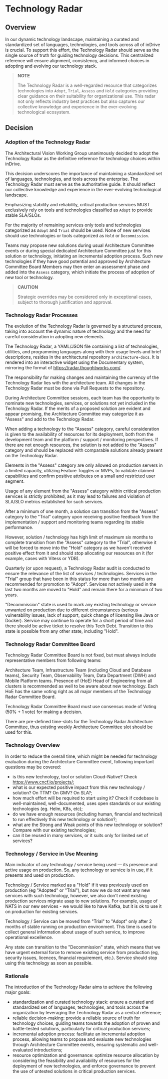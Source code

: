 # Technology Radar


## Overview

In our dynamic technology landscape, maintaining a curated and standardized set of languages, technologies, and tools across all of inDrive is crucial. To support this effort, the Technology Radar should serve as the single source of truth for guiding technology decisions. This centralized reference will ensure alignment, consistency, and informed choices in adopting and evolving our technology stack.

> **NOTE**
>
> The Technology Radar is a well-regarded resource that categorizes technologies into `Adopt`, `Trial`, `Assess` and `Hold` categories providing clear guidance on their suitability for organizational use. This radar not only reflects industry best practices but also captures our collective knowledge and experience in the ever-evolving technological ecosystem.


## Decision


### Adoption of the Technology Radar

The Architectural Vision Working Group unanimously decided to adopt the Technology Radar as the definitive reference for technology choices within inDrive.

This decision underscores the importance of maintaining a standardized set of languages, technologies, and tools across the enterprise. The Technology Radar must serve as the authoritative guide. It should reflect our collective knowledge and experience in the ever-evolving technological landscape.

Emphasizing stability and reliability, critical production services MUST exclusively rely on tools and technologies classified as `Adopt` to provide stable SLA/SLOs.

For the majority of remaining services only tools and technologies categorized as `Adopt` and `Trial` should be used. None of new services should use technologies or tools categorized as `Hold` or `Decommission`.

Teams may propose new solutions during usual Architecture Committee events or during special dedicated Architecture Committee just for this solution or technology, initiating an incremental adoption process. Such new technologies if they have good potential and approved by Architecture Committee Board Members may then enter an assessment phase and added into the `Assess` category, which initiate the process of adoption of new tool or technology.

> **CAUTION**
>
> Strategic overrides may be considered only in exceptional cases, subject to thorough justification and approval.


### Technology Radar Processes

The evolution of the Technology Radar is governed by a structured process, taking into account the dynamic nature of technology and the need for careful consideration in adopting new elements.

The Technology Radar, a YAML/JSON file containing a list of technologies, utilities, and programming languages along with their usage levels and brief descriptions, resides in the architectural repository `architecture-docs`. It is rendered into an interactive widget using the Documentary system, mirroring the format
of https://radar.thoughtworks.com/.

The responsibility for making changes and maintaining the currency of the Technology Radar lies with the architecture team. All changes in the Technology Radar must be done via Pull Requests to the repository.

During Architecture Committee sessions, each team has the opportunity to nominate new technologies, services, or solutions not yet included in the Technology Radar. If the merits of a proposed solution are evident and appear promising, the Architecture Committee may categorize it as "Assess" and add to the Technology Radar.

When adding a technology to the "Assess" category, careful consideration is given to the availability of resources for its deployment, both from the development team and the platform / support / monitoring perspectives. If there are not enough resources, the solution is not added to the "Assess" category and should be replaced with comparable solutions already present on the Technology Radar.

Elements in the "Assess" category are only allowed on production servers in a limited capacity, utilizing Feature Toggles or MVPs, to validate claimed capabilities and confirm positive attributes on a small and restricted user segment.

Usage of any element from the "Assess" category within critical production services is strictly prohibited, as it may lead to failures and violation of SLA/SLO metrics established for such services.

After a minimum of one month, a solution can transition from the "Assess" category to the "Trial" category upon receiving positive feedback from the implementation / support and monitoring teams regarding its stable performance.

However, solution / technology has high limit of maximum six months to complete transition from the "Assess" category to the "Trial", otherwise it will be forced to move into the "Hold" category as we haven't received positive effect from it
and should stop allocating our resources on it (for example, cases with Vitess or YDB).

Quarterly (or upon request), a Technology Radar audit is conducted to ensure the relevance of the list of services / technologies. Services in the "Trial" group that have been in this status for more than two months are recommended for promotion to "Adopt". Services not actively used in the last two months are moved to
"Hold" and remain there for a minimum of two years.

"Decommission" state is used to mark any existing technology or service unwanted on production due to different circumstances (serious vulnerability issues, lack of support, quick change of licensing like Java or Docker). Service may continue to operate for a short period of time and there should be active ticket to resolve this Tech Debt. Transition to this state is possible from any other state, including "Hold".


### Technology Radar Committee Board

Technology Radar Committee Board is not fixed, but must always include representative members from following teams:

Architecture Team, Infrastructure Team (including Cloud and Database teams), Security Team, Observability Team, Data Department (DWH) and Mobile Platform teams.
Presence of (HoE) Head of Engineering from all clusters is recommended as well to be aware about new technology. Each HoE has the same voting right as all major members of the Technology Radar Committee Board.

Technology Radar Committee Board must use consensus mode of Voting (50% + 1 vote) for making a decision.

There are pre-defined time-slots for the Technology Radar Architecture Committee, thus existing weekly Architecture Committee slot should be used for this.


### Technology Overview

In order to reduce the overall time, which might be needed for technology evaluation during the Architecture Committee event, following important questions may be covered:

* is this new technology, tool or solution Cloud-Native? Check https://www.cncf.io/projects/;
* what is our expected positive impact from this new technology / solution? On TTM? On GMV? On SLA?;
* how much effort will be required to start using it? Check if codebase is well-maintained, well-documented, uses open standards or our existing technologies (eg. Helm, K8s, etc);
* do we have enough resources (including human, financial and technical) to run effectively this new technology or solution?;
* what are the Strong and Weak points of this new technology or solution? Compare with our existing technologies;
* can it be reused in many services, or it suits only for limited set of services?


### Technology / Service in Use Meaning

Main indicator of any technology / service being used — its presence and active usage on production. So, any technology or service is in use, if it presents and used on production.

Technology / Service marked as a "Hold" if it was previously used on production (eg "Adopted" or "Trial"), but now we do not want any new services with such technology, however, we also don't need existing production services migrate asap
to new solutions. For example, usage of NATS in our new services - we would like to have Kafka, but it is ok to use it on production for existing services.

Technology / Service can be moved from "Trial" to "Adopt" only after 2 months of stable running on production environment. This time is used to collect general information about usage of such service, to improve operational excellence.

Any state can transition to the "Decommission" state, which means that we have urgent external force to remove existing service from production (eg, security issues, licences, financial requirement, etc.). Service should stop using
this technology as soon as possible.


### Rationale

The introduction of the Technology Radar aims to achieve the following major goals:

* standardization and curated technology stack: ensure a curated and standardized set of languages, technologies, and tools across the organization by leveraging the Technology Radar as a central reference;
* reliable decision-making: provide a reliable source of truth for technology choices, guiding teams towards the adoption of proven and battle-tested solutions, particularly for critical production services;
* incremental adoption process: facilitate an incremental adoption process, allowing teams to propose and evaluate new technologies through Architecture Committee events, ensuring systematic and well-evaluated introductions;
* resource optimization and governance: optimize resource allocation by considering the feasibility and availability of resources for the deployment of new technologies, and enforce governance to prevent the use of untested solutions
  in critical production services.